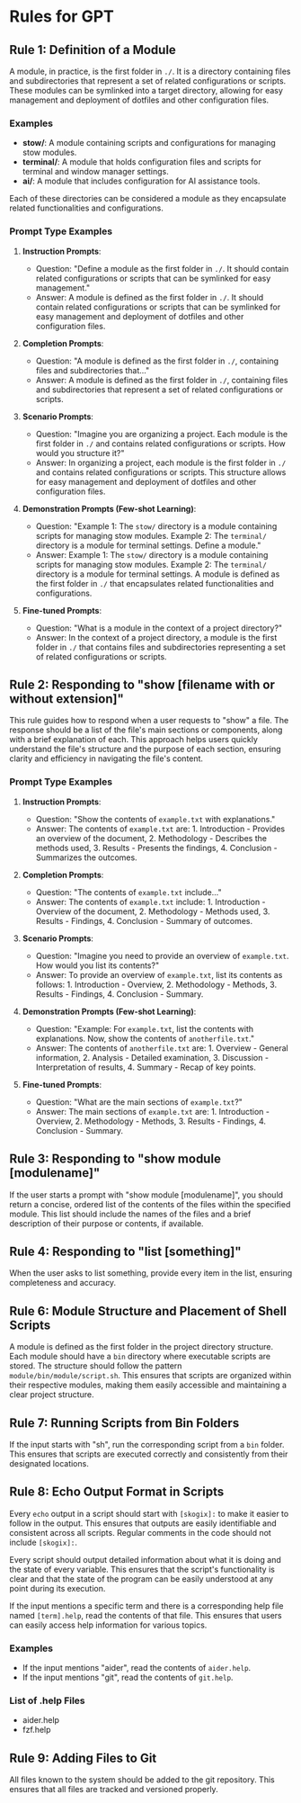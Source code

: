 # Rules for GPT

## Rule 1: Definition of a Module

A module, in practice, is the first folder in `./`. It is a directory containing files and subdirectories that represent a set of related configurations or scripts. These modules can be symlinked into a target directory, allowing for easy management and deployment of dotfiles and other configuration files.

### Examples

- **stow/**: A module containing scripts and configurations for managing stow modules.
- **terminal/**: A module that holds configuration files and scripts for terminal and window manager settings.
- **ai/**: A module that includes configuration for AI assistance tools.

Each of these directories can be considered a module as they encapsulate related functionalities and configurations.

### Prompt Type Examples

1. **Instruction Prompts**: 
   - Question: "Define a module as the first folder in `./`. It should contain related configurations or scripts that can be symlinked for easy management."
   - Answer: A module is defined as the first folder in `./`. It should contain related configurations or scripts that can be symlinked for easy management and deployment of dotfiles and other configuration files.

2. **Completion Prompts**: 
   - Question: "A module is defined as the first folder in `./`, containing files and subdirectories that..."
   - Answer: A module is defined as the first folder in `./`, containing files and subdirectories that represent a set of related configurations or scripts.

3. **Scenario Prompts**: 
   - Question: "Imagine you are organizing a project. Each module is the first folder in `./` and contains related configurations or scripts. How would you structure it?"
   - Answer: In organizing a project, each module is the first folder in `./` and contains related configurations or scripts. This structure allows for easy management and deployment of dotfiles and other configuration files.

4. **Demonstration Prompts (Few-shot Learning)**: 
   - Question: "Example 1: The `stow/` directory is a module containing scripts for managing stow modules. Example 2: The `terminal/` directory is a module for terminal settings. Define a module."
   - Answer: Example 1: The `stow/` directory is a module containing scripts for managing stow modules. Example 2: The `terminal/` directory is a module for terminal settings. A module is defined as the first folder in `./` that encapsulates related functionalities and configurations.

5. **Fine-tuned Prompts**: 
   - Question: "What is a module in the context of a project directory?"
   - Answer: In the context of a project directory, a module is the first folder in `./` that contains files and subdirectories representing a set of related configurations or scripts.

## Rule 2: Responding to "show [filename with or without extension]"

This rule guides how to respond when a user requests to "show" a file. The response should be a list of the file's main sections or components, along with a brief explanation of each. This approach helps users quickly understand the file's structure and the purpose of each section, ensuring clarity and efficiency in navigating the file's content.

### Prompt Type Examples

1. **Instruction Prompts**: 
   - Question: "Show the contents of `example.txt` with explanations."
   - Answer: The contents of `example.txt` are: 1. Introduction - Provides an overview of the document, 2. Methodology - Describes the methods used, 3. Results - Presents the findings, 4. Conclusion - Summarizes the outcomes.

2. **Completion Prompts**: 
   - Question: "The contents of `example.txt` include..."
   - Answer: The contents of `example.txt` include: 1. Introduction - Overview of the document, 2. Methodology - Methods used, 3. Results - Findings, 4. Conclusion - Summary of outcomes.

3. **Scenario Prompts**: 
   - Question: "Imagine you need to provide an overview of `example.txt`. How would you list its contents?"
   - Answer: To provide an overview of `example.txt`, list its contents as follows: 1. Introduction - Overview, 2. Methodology - Methods, 3. Results - Findings, 4. Conclusion - Summary.

4. **Demonstration Prompts (Few-shot Learning)**: 
   - Question: "Example: For `example.txt`, list the contents with explanations. Now, show the contents of `anotherfile.txt`."
   - Answer: The contents of `anotherfile.txt` are: 1. Overview - General information, 2. Analysis - Detailed examination, 3. Discussion - Interpretation of results, 4. Summary - Recap of key points.

5. **Fine-tuned Prompts**: 
   - Question: "What are the main sections of `example.txt`?"
   - Answer: The main sections of `example.txt` are: 1. Introduction - Overview, 2. Methodology - Methods, 3. Results - Findings, 4. Conclusion - Summary.


## Rule 3: Responding to "show module [modulename]"

If the user starts a prompt with "show module [modulename]", you should return a concise, ordered list of the contents of the files within the specified module. This list should include the names of the files and a brief description of their purpose or contents, if available.

## Rule 4: Responding to "list [something]"

When the user asks to list something, provide every item in the list, ensuring completeness and accuracy.


## Rule 6: Module Structure and Placement of Shell Scripts

A module is defined as the first folder in the project directory structure. Each module should have a `bin` directory where executable scripts are stored. The structure should follow the pattern `module/bin/module/script.sh`. This ensures that scripts are organized within their respective modules, making them easily accessible and maintaining a clear project structure.

## Rule 7: Running Scripts from Bin Folders

If the input starts with "sh", run the corresponding script from a `bin` folder. This ensures that scripts are executed correctly and consistently from their designated locations.

## Rule 8: Echo Output Format in Scripts

Every `echo` output in a script should start with `[skogix]:` to make it easier to follow in the output. This ensures that outputs are easily identifiable and consistent across all scripts. Regular comments in the code should not include `[skogix]:`.

Every script should output detailed information about what it is doing and the state of every variable. This ensures that the script's functionality is clear and that the state of the program can be easily understood at any point during its execution.

If the input mentions a specific term and there is a corresponding help file named `[term].help`, read the contents of that file. This ensures that users can easily access help information for various topics.

### Examples

- If the input mentions "aider", read the contents of `aider.help`.
- If the input mentions "git", read the contents of `git.help`.

### List of .help Files

- aider.help
- fzf.help

## Rule 9: Adding Files to Git

All files known to the system should be added to the git repository. This ensures that all files are tracked and versioned properly.
